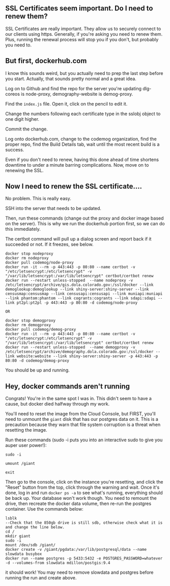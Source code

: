 ## SSL Certificates seem important.  Do I need to renew them?

SSL Certificates are really important. They allow us to securely connect to our clients using https.  Generally, if you're asking you need to renew them.  Plus, running the renewal process will stop you if you don't, but probably you need to.

## But first, dockerhub.com

I know this sounds weird, but you actually need to prep the last step before you start.  Actually, that sounds pretty normal and a great idea.

Log on to Github and find the repo for the server you're updating dlg-coreos is node-proxy, demography-website is demog-proxy.

Find the `index.js` file.  Open it, click on the pencil to edit it.

Change the numbers following each certificate type in the sslobj object to one digit higher.

Commit the change.

Log onto dockerhub.com, change to the codemog organization, find the proper repo, find the Build Details tab, wait until the most recent build is a success.

Even if you don't need to renew, having this done ahead of time shortens downtime to under a minute barring complications.
Now, move on to renewing the SSL.

## Now I need to renew the SSL certificate....

No problem.  This is really easy.  

SSH into the server that needs to be updated.

Then, run these commands (change out the proxy  and docker image based on the server).  This is why we run the dockerhub portion first, so we can do this immediately.

The certbot command will pull up a dialog screen and report back if it succeeded or not. If it freezes, see below. 

```
docker stop nodeproxy
docker rm nodeproxy
docker pull codemog/node-proxy 
docker run -it --rm -p 443:443 -p 80:80 --name certbot -v "/etc/letsencrypt:/etc/letsencrypt" -v "/var/lib/letsencrypt:/var/lib/letsencrypt" certbot/certbot renew
docker run --restart unless-stopped  --name nodeproxy -v /etc/letsencrypt/archive/gis.dola.colorado.gov:/ssl/docker --link demoglookup:demoglookup --link shiny-server:shiny-server --link censusmap:censusmap --link censusapi:censusapi --link muniapi:muniapi --link phantom:phantom --link cogrants:cogrants --link sdapi:sdapi --link pt2pl:pt2pl -p 443:443 -p 80:80 -d codemog/node-proxy

OR

docker stop demogproxy
docker rm demogproxy
docker pull codemog/demog-proxy 
docker run -it --rm -p 443:443 -p 80:80 --name certbot -v "/etc/letsencrypt:/etc/letsencrypt" -v "/var/lib/letsencrypt:/var/lib/letsencrypt" certbot/certbot renew
docker run --restart unless-stopped  --name demogproxy -v /etc/letsencrypt/archive/demography.dola.colorado.gov:/ssl/docker --link website:website --link shiny-server:shiny-server -p 443:443 -p 80:80 -d codemog/demog-proxy
```

You should be up and running.


## Hey, docker commands aren't running

Congrats!  You're in the same spot I was in.  This didn't seem to have a cause, but docker died halfway through my work.

You'll need to reset the image from the Cloud Console, but FIRST, you'll need to unmount the `giant` disk that has our postgres data on it.  This is a precaution because they warn that file system corruption is a threat when resetting the image.

Run these commands (sudo -i puts you into an interactive sudo to give you auper user power!):

``` 
sudo -i

umount /giant

exit 
```

Then go to the console, click on the instance you're resetting, and click the "Reset" button from the top, click through the warning and wait.  Once it's done, log in and run `docker ps -a` to see what's running, everything should be back up.  Your database won't work though. You need to remount the drive, then recreate the docker data volume, then re-run the postgres container.  Use the commands below:

```
lsblk
--Check that the 850gb drive is still sdb, otherwise check what it is and change the line below.
cd /
mkdir giant
sudo -i
mount /dev/sdb /giant/
docker create -v /giant/pgdata:/var/lib/postgresql/data --name slowdata busybox
docker run --name postgres -p 5433:5432 -e POSTGRES_PASSWORD=whatever -d --volumes-from slowdata mdillon/postgis:9.4
```
it should work! You may need to remove slowdata and postgres before running the run and create above.
